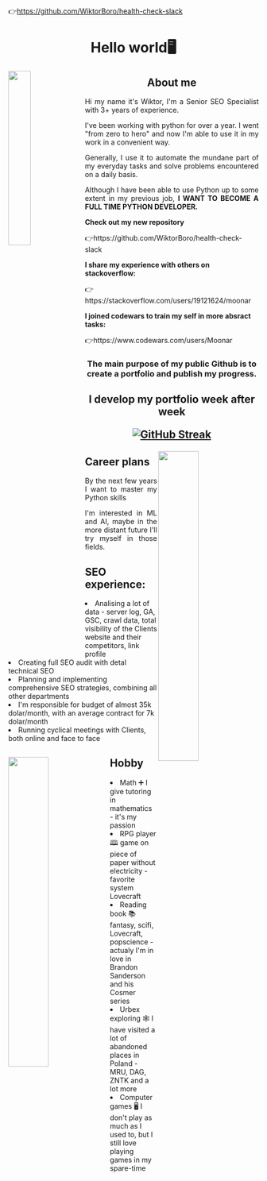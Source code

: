 👉https://github.com/WiktorBoro/health-check-slack

<h1 id="header" align="center">Hello world🖥️</h1>
<img align="left" href="https://www.youtube.com/watch?v=OLi-oP3-4MI" src="https://user-images.githubusercontent.com/105320026/170819392-52af9cc6-eec4-4af4-a124-eb370f75fdfd.png" width="30%">
<h2 align="center">About me</h2>
<p align="justify">Hi my name it's Wiktor, I'm a Senior SEO Specialist with 3+ years of experience.</p>

<p align="justify">I've been working with python for over a year. I went "from zero to hero" and now I'm able to use it in my work in a convenient way.</p>

<p align="justify">Generally, I use it to automate the mundane part of my everyday tasks and solve problems encountered on a daily basis.</p>

<p align="justify">Although I have been able to use Python up to some extent in my previous job, <b>I WANT TO BECOME A FULL TIME PYTHON DEVELOPER.</b></p>

<b>Check out my new repository</b>
<p>👉https://github.com/WiktorBoro/health-check-slack</p>
<p></p>
<b>I share my experience with others on stackoverflow:</b>
<p>👉https://stackoverflow.com/users/19121624/moonar</p>
<p></p>
<b>I joined codewars to train my self in more absract tasks:</b>
<p>👉https://www.codewars.com/users/Moonar</p>
<p></p>
<h3 align="center">The main purpose of my public Github is to create a portfolio and publish my progress.</h3>
<h2></h2>
<h2 align="center">I develop my portfolio week after week<p></p>


[![GitHub Streak](http://streak-stats.demolab.com?user=WiktorBoro&theme=dark&background=000000)](https://git.io/streak-stats)

</h2>



<img align="right" href="https://www.youtube.com/watch?v=Lq5H-wE20go" src="https://user-images.githubusercontent.com/105320026/170839558-9e29344c-33ee-4adc-972b-2262702e26bf.png" width="40%">


<h2>Career plans</h2>
<p align="justify">By the next few years I want to master my Python skills</p>
<p align="justify">I'm interested in ML and AI, maybe in the more distant future I'll try myself in those fields.</p>

<h2>SEO experience:</h2>
<li>Analising a lot of data - server log, GA, GSC, crawl data, total visibility of the Clients website and their competitors, link profile
<li>Creating full SEO audit with detal technical SEO
<li>Planning and implementing comprehensive SEO strategies, combining all other departments
<li>I'm responsible for budget of almost 35k dolar/month, with an average contract for 7k dolar/month
<li>Running cyclical meetings with Clients, both online and face to face


<h2></h2>
<img align="left" href="https://www.youtube.com/watch?v=3htDm1h8ADg" src="https://user-images.githubusercontent.com/105320026/170840131-c6a52f38-efc7-4c4d-93f9-8f4cc02808b6.png" width="40%">
<h2>Hobby</h2>
<li>Math ➕ I give tutoring in mathematics - it's my passion 
<li>RPG player 🕮 game on piece of paper without electricity - favorite system Lovecraft
<li>Reading book 📚 fantasy, scifi, Lovecraft, popscience - actualy I'm in love in Brandon Sanderson and his Cosmer series 
<li>Urbex exploring 🕸️ I have visited a lot of abandoned places in Poland - MRU, DAG, ZNTK and a lot more
<li>Computer games 🖥️ I don't play as much as I used to, but I still love playing games in my spare-time
